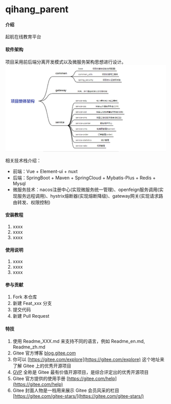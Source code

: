 # qihang_parent

#### 介绍
起航在线教育平台

#### 软件架构
项目采用前后端分离开发模式以及微服务架构思想进行设计。
![输入图片说明](1.png)

相关技术栈介绍：
- 前端：Vue + Element-ui + nuxt
- 后端：SpringBoot + Maven + SpringCloud + Mybatis-Plus + Redis + Mysql
- 微服务技术：nacos注册中心(实现微服务统一管理)、openfeign服务调用(实现服务远程调用)、hystrix熔断器(实现熔断降级)、gateway网关(实现请求路由转发、权限控制)


#### 安装教程

1.  xxxx
2.  xxxx
3.  xxxx

#### 使用说明

1.  xxxx
2.  xxxx
3.  xxxx

#### 参与贡献

1.  Fork 本仓库
2.  新建 Feat_xxx 分支
3.  提交代码
4.  新建 Pull Request


#### 特技

1.  使用 Readme\_XXX.md 来支持不同的语言，例如 Readme\_en.md, Readme\_zh.md
2.  Gitee 官方博客 [blog.gitee.com](https://blog.gitee.com)
3.  你可以 [https://gitee.com/explore](https://gitee.com/explore) 这个地址来了解 Gitee 上的优秀开源项目
4.  [GVP](https://gitee.com/gvp) 全称是 Gitee 最有价值开源项目，是综合评定出的优秀开源项目
5.  Gitee 官方提供的使用手册 [https://gitee.com/help](https://gitee.com/help)
6.  Gitee 封面人物是一档用来展示 Gitee 会员风采的栏目 [https://gitee.com/gitee-stars/](https://gitee.com/gitee-stars/)
